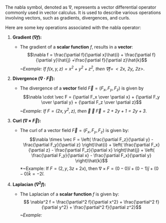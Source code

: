 The nabla symbol, denoted as $\nabla$, represents a vector differential operator commonly used in vector calculus.
It is used to describe various operations involving vectors, such as gradients, divergences, and curls. 

Here are some key operations associated with the nabla operator:
1. **Gradient ($\nabla f$):**
   - The gradient of a **scalar function** $f$, results in a **vector**:$$\nabla f =  \frac{\partial f}{\partial x}\hat{i} + \frac{\partial f}{\partial y}\hat{j} +\frac{\partial f}{\partial z}\hat{k}$$*~Example: If $f(x, y, z) = x^2 + y^2 + z^2$, then $\nabla f = \, <2x ,\ 2y\mathbf ,\ 2z>$*.

2. **Divergence ($\nabla \cdot \vec F$):**
   - The divergence of a **vector** field $\vec F = (F_x, F_y, F_z)$ is given by $$\nabla \cdot \vec F = {\partial F_x \over \partial x} + {\partial F_y \over \partial y} + {\partial F_z \over \partial z}$$*~Example: If $F = (2x, y^2, z)$, then $\nabla \cdot \vec F = 2 + 2y + 1 = 2y + 3$*.

3. **Curl ($\nabla \times \vec F$):**
   - The curl of a vector field $\vec F = (F_x, F_y, F_z)$ is given by:$$\nabla \times \vec F = \left( \frac{\partial F_z}{\partial y} - \frac{\partial F_y}{\partial z} \right)\hat{i} + \left( \frac{\partial F_x}{\partial z} - \frac{\partial F_z}{\partial x} \right)\hat{j} + \left( \frac{\partial F_y}{\partial x} - \frac{\partial F_x}{\partial y} \right)\hat{k}$$*~Example: If $F = (2, \, y, \, 3z + 2x)$, then $\nabla \times F = (0-0)\hat{i} + (0-1)\hat{j} + (0-0)\hat{k} = -2\hat{i}$.

4. **Laplacian ($\nabla^2 f$):**
   - The Laplacian of a **scalar function** $f$ is given by:$$ \nabla^2 f = \frac{\partial^2 f}{\partial x^2} + \frac{\partial^2 f}{\partial y^2} + \frac{\partial^2 f}{\partial z^2}$$*~Example:*
